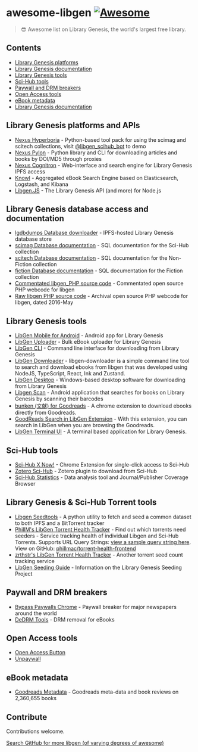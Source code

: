# awesome-libgen [![Awesome](https://awesome.re/badge.svg)](https://awesome.re)

> 😎 Awesome list on Library Genesis, the world's largest free library.

## Contents

- [Library Genesis platforms](#Library-Genesis-platforms)
- [Library Genesis documentation](#Library-Genesis-documentation)
- [Library Genesis tools](#Library-Genesis-tools)
- [Sci-Hub tools](#Sci-Hub-tools)
- [Paywall and DRM breakers](#Paywall-and-DRM-breakers)
- [Open Access tools](#Open-Access-tools)
- [eBook metadata](#eBook-metadata)
- [Library Genesis documentation](#Library-Genesis-documentation)

## Library Genesis platforms and APIs

- [Nexus Hyperboria](https://github.com/nexus-stc/hyperboria) - Python-based tool pack for using the scimag and scitech collections, visit [@libgen_scihub_bot](https://t.me/libgen_scihub_bot) to demo
- [Nexus Pylon](https://github.com/nexus-stc/hyperboria/tree/master/nexus/pylon) - Python library and CLI for downloading articles and books by DOI/MD5 through proxies
- [Nexus Cognitron](https://github.com/nexus-stc/hyperboria/tree/master/nexus/cognitron) - Web-interface and search engine for Library Genesis IPFS access
- [Knowl](https://gitlab.com/lucidhack/knowl) - Aggregated eBook Search Engine based on Elasticsearch, Logstash, and Kibana
- [Libgen.JS](https://github.com/dunn/libgen.js) - The Library Genesis API (and more) for Node.js

## Library Genesis database access and documentation

- [lgdbdumps Database downloader](https://github.com/lgdbdumps/lgdbdumps) - IPFS-hosted Library Genesis database store
- [scimag Database documentation](https://gitlab.com/lucidhack/knowl/-/wikis/References/Libgen-Articles-Tables) - SQL documentation for the Sci-Hub collection
- [scitech Database documentation](https://gitlab.com/lucidhack/knowl/-/wikis/References/Libgen-Science-Tables) - SQL documentation for the Non-Fiction collection
- [fiction Database documentation](https://gitlab.com/lucidhack/knowl/-/wikis/References/Libgen-Fiction-Tables) - SQL documentation for the Fiction collection
- [Commentated libgen_PHP source code](https://gitlab.com/libgen1/libgen_webcode) - Commentated open source PHP webcode for libgen
- [Raw libgen PHP source code](https://github.com/adulau/Library-Genesis) - Archival open source PHP webcode for libgen, dated 2016-May

## Library Genesis tools

- [LibGen Mobile for Android](https://github.com/manuelvargastapia/libgen_mobile_app) - Android app for Library Genesis
- [LibGen Uploader](https://github.com/ftruzzi/libgen_uploader) - Bulk eBook uploader for Library Genesis
- [LibGen CLI](https://github.com/ciehanski/libgen-cli) - Command line interface for downloading from Library Genesis
- [LibGen Downloader](https://github.com/obsfx/libgen-downloader) - libgen-downloader is a simple command line tool to search and download ebooks from libgen that was developed using NodeJS, TypeScript, React, Ink and Zustand.
- [LibGen Desktop](https://github.com/libgenapps/LibgenDesktop) - Windows-based desktop software for downloading from Library Genesis
- [Libgen Scan](https://github.com/nfd9001/Libgen-Scan/) - Android application that searches for books on Library Genesis by scanning their barcodes
- [bunken (文献) for Goodreads](https://github.com/laxyapahuja/bunken) - A chrome extension to download ebooks directly from Goodreads.
- [GoodReads Search in LibGen Extension](https://github.com/smoqadam/search-in-libgen) - With this extension, you can search in LibGen when you are browsing the Goodreads.
- [LibGen Terminal UI](https://github.com/audstanley/libgen-tui) - A terminal based application for Library Genesis.

## Sci-Hub tools

- [Sci-Hub X Now!](https://github.com/gchenfc/sci-hub-now) - Chrome Extension for single-click access to Sci-Hub
- [Zotero Sci-Hub](https://github.com/ethanwillis/zotero-scihub) - Zotero plugin to download from Sci-Hub
- [Sci-Hub Statistics](https://github.com/greenelab/scihub) - Data analysis tool and Journal/Publisher Coverage Browser

## Library Genesis & Sci-Hub Torrent tools
- [Libgen Seedtools](https://github.com/subdavis/libgen-seedtools) - A python utility to fetch and seed a common dataset to both IPFS and a BitTorrent tracker
- [PhillM's LibGen Torrent Health Tracker](https://phillm.net/libgen-stats-table.php) - Find out which torrents need seeders - Service tracking health of individual Libgen and Sci-Hub Torrents. Supports URL Query Strings: [view a sample query string here](https://phillm.net/torrent-health-frontend/stats-filtered-table.php?propname%5B%5D=seeders&comp%5B%5D=%3C&value%5B%5D=12&propname%5B%5D=type&comp%5B%5D===&value%5B%5D=scimag). View on GitHub: [phillmac/torrent-health-frontend](https://github.com/phillmac/)
- [zrthstr's LibGen Torrent Health Tracker](https://zrthstr.github.io/libgen_torrent_cardiography/index.html) - Another torrent seed count tracking service
- [LibGen Seeding Guide](https://freeread.org/torrents.html) - Information on the Library Genesis Seeding Project

## Paywall and DRM breakers

- [Bypass Paywalls Chrome](https://github.com/iamadamdev/bypass-paywalls-chrome) - Paywall breaker for major newspapers around the world
- [DeDRM Tools](https://github.com/apprenticeharper/DeDRM_tools/) - DRM removal for eBooks

## Open Access tools

- [Open Access Button](https://github.com/ourresearch/oadoi)
- [Unpaywall](https://github.com/ourresearch/oadoi)

## eBook metadata

- [Goodreads Metadata](https://github.com/MengtingWan/goodreads) - Goodreads meta-data and book reviews on 2,360,655 books

## Contribute

Contributions welcome.

[Search GitHub for more libgen (of varying degrees of awesome)](https://github.com/search?o=desc&p=10&q=libgen)
